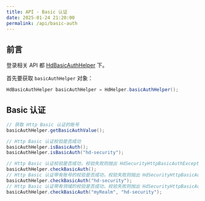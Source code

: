 ```yaml
---
title: API - Basic 认证
date: 2025-01-24 21:20:00
permalink: /api/basic-auth
---
```



## 前言

登录相关 API 都 [HdBasicAuthHelper](https://github.com/Kele-Bingtang/hd-security/tree/master/hd-security-core/src/main/java/cn/youngkbt/hdsecurity/hd/HdBasicAuthHelper.java) 下。

首先要获取 `basicAuthHelper` 对象：

```java
HdBasicAuthHelper basicAuthHelper = HdHelper.basicAuthHelper();
```

## Basic 认证

```java
// 获取 Http Basic 认证的账号
basicAuthHelper.getBasicAuthValue();

// Http Basic 认证校验是否成功
basicAuthHelper.isBasicAuth();
basicAuthHelper.isBasicAuth("hd-security");

// Http Basic 认证校验是否成功，校验失败则抛出 HdSecurityHttpBasicAuthException 异常
basicAuthHelper.checkBasicAuth();
// Http Basic 认证带有账号的校验是否成功，校验失败则抛出 HdSecurityHttpBasicAuthException 异常
basicAuthHelper.checkBasicAuth("hd-security");
// Http Basic 认证带有领域的校验是否成功，校验失败则抛出 HdSecurityHttpBasicAuthException 异常
basicAuthHelper.checkBasicAuth("myRealm", "hd-security");
```
